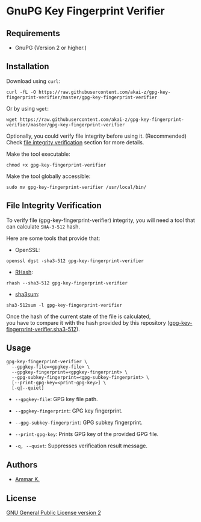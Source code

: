 # GnuPG Key Fingerprint Verifier

## Requirements

* GnuPG (Version 2 or higher.)

## Installation

Download using `curl`:
```
curl -fL -O https://raw.githubusercontent.com/akai-z/gpg-key-fingerprint-verifier/master/gpg-key-fingerprint-verifier
```

Or by using `wget`:
```
wget https://raw.githubusercontent.com/akai-z/gpg-key-fingerprint-verifier/master/gpg-key-fingerprint-verifier
```

Optionally, you could verify file integrity before using it. (Recommended)  
Check [file integrity verification](#file-integrity-verification) section for more details.

Make the tool executable:
```
chmod +x gpg-key-fingerprint-verifier
```

Make the tool globally accessible:
```
sudo mv gpg-key-fingerprint-verifier /usr/local/bin/
```

## File Integrity Verification

To verify file (gpg-key-fingerprint-verifier) integrity, you will need a tool that can calculate `SHA-3-512` hash.

Here are some tools that provide that:  
* OpenSSL:
```
openssl dgst -sha3-512 gpg-key-fingerprint-verifier
```

* [RHash](https://github.com/rhash/RHash):
```
rhash --sha3-512 gpg-key-fingerprint-verifier
```

* [sha3sum](https://github.com/maandree/sha3sum):
```
sha3-512sum -l gpg-key-fingerprint-verifier
```

Once the hash of the current state of the file is calculated,  
you have to compare it with the hash provided by this repository ([gpg-key-fingerprint-verifier.sha3-512](https://raw.githubusercontent.com/akai-z/gpg-key-fingerprint-verifier/master/gpg-key-fingerprint-verifier.sha3-512)).

## Usage

```
gpg-key-fingerprint-verifier \
  --gpgkey-file=<gpgkey-file> \
  --gpgkey-fingerprint=<gpgkey-fingerprint> \
  --gpg-subkey-fingerprint=<gpg-subkey-fingerprint> \
  [--print-gpg-key=<print-gpg-key>] \
  [-q|--quiet]
```

* `--gpgkey-file`: GPG key file path.

* `--gpgkey-fingerprint`: GPG key fingerprint.

* `--gpg-subkey-fingerprint`: GPG subkey fingerprint.

* `--print-gpg-key`: Prints GPG key of the provided GPG file.

* `-q, --quiet`: Suppresses verification result message.

## Authors

* [Ammar K.](https://github.com/akai-z)

## License

[GNU General Public License version 2](LICENSE)
